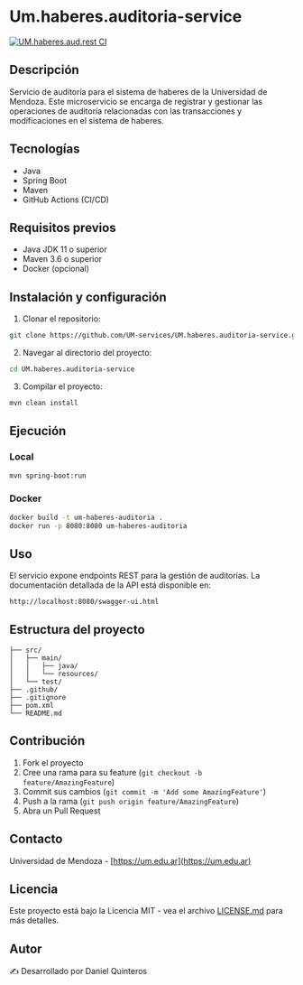 # Um.haberes.auditoria-service

[![UM.haberes.aud.rest CI](https://github.com/UM-services/UM.haberes.auditoria-service/actions/workflows/maven.yml/badge.svg?branch=main)](https://github.com/UM-services/UM.haberes.auditoria-service/actions/workflows/maven.yml)

## Descripción
Servicio de auditoría para el sistema de haberes de la Universidad de Mendoza. Este microservicio se encarga de registrar y gestionar las operaciones de auditoría relacionadas con las transacciones y modificaciones en el sistema de haberes.

## Tecnologías
- Java
- Spring Boot
- Maven
- GitHub Actions (CI/CD)

## Requisitos previos
- Java JDK 11 o superior
- Maven 3.6 o superior
- Docker (opcional)

## Instalación y configuración

1. Clonar el repositorio:
```bash
git clone https://github.com/UM-services/UM.haberes.auditoria-service.git
```

2. Navegar al directorio del proyecto:
```bash
cd UM.haberes.auditoria-service
```

3. Compilar el proyecto:
```bash
mvn clean install
```

## Ejecución

### Local
```bash
mvn spring-boot:run
```

### Docker
```bash
docker build -t um-haberes-auditoria .
docker run -p 8080:8080 um-haberes-auditoria
```

## Uso
El servicio expone endpoints REST para la gestión de auditorías. La documentación detallada de la API está disponible en:

```
http://localhost:8080/swagger-ui.html
```

## Estructura del proyecto
```
├── src/
│   ├── main/
│   │   ├── java/
│   │   └── resources/
│   └── test/
├── .github/
├── .gitignore
├── pom.xml
└── README.md
```

## Contribución
1. Fork el proyecto
2. Cree una rama para su feature (`git checkout -b feature/AmazingFeature`)
3. Commit sus cambios (`git commit -m 'Add some AmazingFeature'`)
4. Push a la rama (`git push origin feature/AmazingFeature`)
5. Abra un Pull Request

## Contacto
Universidad de Mendoza - [https://um.edu.ar](https://um.edu.ar)

## Licencia
Este proyecto está bajo la Licencia MIT - vea el archivo [LICENSE.md](LICENSE.md) para más detalles.

## Autor
✍️ Desarrollado por Daniel Quinteros
